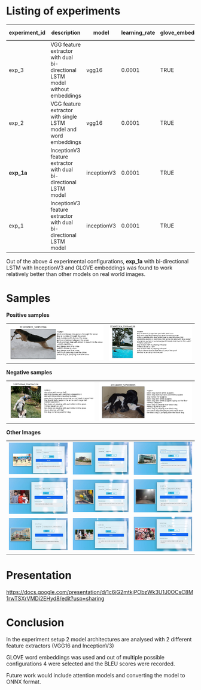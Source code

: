# Listing of experiments

|experiment_id|description|model|learning_rate|glove_embedding|dropout_rate|data_per_batch|epoch|batch_size|validation_freq|model_architecture|Greedy BELU-1|Greedy BELU-2|Greedy BELU-3|Greedy BELU-4|Beam BELU-1|Beam BELU-2|Beam BELU-3|Beam BELU-4|
|----|----|----|----|----|----|----|----|----|----|----|----|----|----|----|----|----|----|----|
|exp_3|VGG feature extractor with dual bi-directional LSTM model without embeddings|vgg16|0.0001|TRUE|0.04|6|80|32|1|architecture 1![](./models/model_arch1.png)|0.418664786|0.262173984|0.187916746|0.089356784|0.409047235|0.251875285|0.180804115|0.086161993|
|exp_2|VGG feature extractor with single LSTM model and word embeddings|vgg16|0.0001|TRUE|0.04|6|80|32|1|architecture 1![](./models/model_arch1.png)|0.407193246|0.249890581|0.181349745|0.087091612|0.399893443|0.241382263|0.173741196|0.081543736|
|**exp_1a**|InceptionV3 feature extractor with dual bi-directional LSTM model|inceptionV3|0.0001|TRUE|0.04|6|80|32|1|architecture 1![](./models/model_arch1.png)|0.408475127|0.245591828|0.175804278|0.079447117|0.397987683|0.236669852|0.169261264|0.078074388|
|exp_1|InceptionV3 feature extractor with dual bi-directional LSTM model|inceptionV3|0.0001|TRUE|0.04|6|80|32|1|architecture 2![](./models/model_arch2.png)|0.371679449|0.2214151|0.156965418|0.073317164|0.361968183|0.211797036|0.149362094|0.068082192|

Out of the above 4 experimental configurations, **exp_1a** with bi-directional LSTM with InceptionV3 and GLOVE embeddings was found to work relatively better than other models on real world images.

# Samples

**Positive samples**

| | |
|---|---|
|![positive1.png](./test_results/positive1.png) | ![positive2.png](./test_results/positive2.png)|


**Negative samples**

| | |
|---|---|
|![error1.png](./test_results/error1.png) | ![error2.png](./test_results/error2.png)|


**Other Images**

| | | |
|---|---|---|
| ![Capture.JPG](./test_results/Capture.JPG) | ![Capture2.JPG](./test_results/Capture2.JPG) | ![Capture1.JPG](./test_results/Capture1.JPG) |
| ![Capture3.JPG](./test_results/Capture3.JPG) | ![Capture4.JPG](./test_results/Capture4.JPG) | ![Capture6.JPG](./test_results/Capture6.JPG) |
| ![Capture7.JPG](./test_results/Capture7.JPG) | ![Capture8.JPG](./test_results/Capture8.JPG) | ![Capture12.JPG](./test_results/Capture12.JPG) |


# Presentation
https://docs.google.com/presentation/d/1c6iG2mtkjPObzWk3U1J0OCsC8M1rwTSXrVMDi2EHyd8/edit?usp=sharing

# Conclusion

In the experiment setup 2 model architectures are analysed with 2 different feature extractors (VGG16 and InceptionV3)  

GLOVE word embeddings was used and out of multiple possible configurations 4 were selected and the BLEU scores were recorded.  

Future work would include attention models and converting the model to ONNX format.

